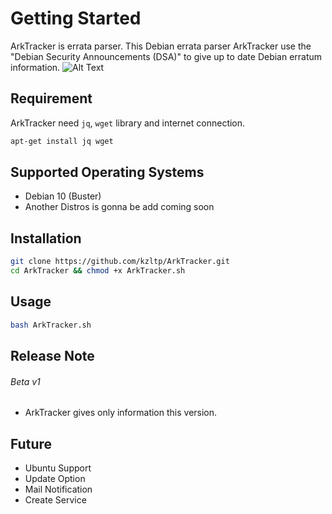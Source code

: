 # Getting Started

ArkTracker is errata parser. This Debian errata parser ArkTracker use the "Debian Security Announcements (DSA)" to give up to date Debian erratum information.
![Alt Text](https://media2.giphy.com/media/OIVBUiW2ejOUKqgeur/giphy.gif)
## Requirement
ArkTracker need ```jq```, ```wget``` library and internet connection.

```bash
apt-get install jq wget 
```
## Supported Operating Systems
* Debian 10 (Buster)
* Another Distros is gonna be add coming soon

## Installation

```bash
git clone https://github.com/kzltp/ArkTracker.git
cd ArkTracker && chmod +x ArkTracker.sh
```

## Usage

```bash
bash ArkTracker.sh
```

## Release Note
###### Beta v1
* ArkTracker gives only information this version.


## Future
* Ubuntu Support
* Update Option
* Mail Notification
* Create Service
